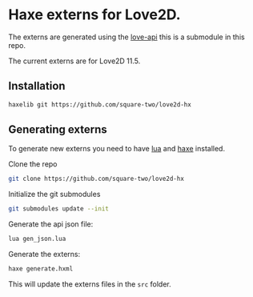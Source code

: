 # Haxe externs for Love2D.

The externs are generated using the [love-api](https://github.com/love2d-community/love-api) this is a submodule in this repo.

The current externs are for Love2D 11.5.

## Installation
```bash
haxelib git https://github.com/square-two/love2d-hx
```


## Generating externs
To generate new externs you need to have [lua](https://lua.org) and [haxe](https://haxe.org) installed.

Clone the repo
```bash
git clone https://github.com/square-two/love2d-hx
```

Initialize the git submodules
```bash
git submodules update --init
```


Generate the api json file:
```bash
lua gen_json.lua
```

Generate the externs:
```bash
haxe generate.hxml
```

This will update the externs files in the `src` folder.